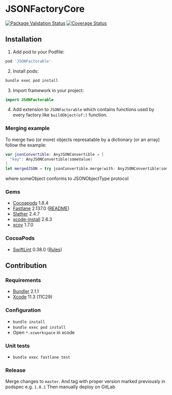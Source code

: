 # JSONFactoryCore


[![Package Validation Status](https://github.com/railwaymen/JSONFactorable/workflows/Package%20Validation/badge.svg)](https://github.com/railwaymen/JSONFactorable/actions)
[![Coverage Status](https://coveralls.io/repos/github/railwaymen/JSONFactorable/badge.svg?branch=master)](https://coveralls.io/github/railwaymen/JSONFactorable?branch=master)

## Installation

1. Add pod to your Podfile:

  ```ruby
  pod 'JSONFactorable'
  ```

2. Install pods:

  ```bash
  bundle exec pod install
  ```

3. Import framework in your project:

  ```swift
  import JSONFactorable
  ```

4. Add extension to `JSONFactorable` which contains functions used by every factory like `buildObject(of:)` function.

### Merging example

To merge two (or more) objects represatable by a dictionary (or an array) follow the example:

```swift
var jsonConvertible: AnyJSONConvertible = [
  "key": AnyJSONConvertible(someValue)
]
let mergedJSON = try jsonConvertible.merge(with: AnyJSONConvertible(someObject))
```

where someObject conforms to JSONObjectType protocol

### Gems

- [Cocoapods](https://cocoapods.org) 1.8.4
- [Fastlane](https://fastlane.tools) 2.137.0 ([README](fastlane/README.md))
- [Slather](https://github.com/SlatherOrg/slather) 2.4.7
- [xcode-install](https://github.com/xcpretty/xcode-install) 2.6.3
- [xcov](https://github.com/nakiostudio/xcov) 1.7.0

### CocoaPods

- [SwiftLint](https://cocoapods.org/pods/SwiftLint) 0.38.0 ([Rules](.swiftlint.yml))

## Contribution

### Requirements

- [Bundler](https://bundler.io) 2.1.1
- [Xcode](https://developer.apple.com/xcode/) 11.3 (11C29)

### Configuration

- `bundle install`
- `bundle exec pod install`
- Open `*.xcworkspace` in xcode

### Unit tests

- `bundle exec fastlane test`

### Release

Merge changes to `master`. And tag with proper version marked previously in podspec e.g. `1.0.1` Then manually deploy on GitLab

